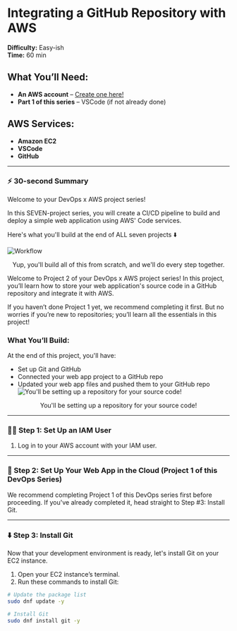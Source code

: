 # Integrating a GitHub Repository with AWS

**Difficulty:** Easy-ish  
**Time:** 60 min  

## What You’ll Need:
- **An AWS account** – [Create one here!](https://aws.amazon.com/)
- **Part 1 of this series** – VSCode (if not already done)

## AWS Services:
- **Amazon EC2**
- **VSCode**
- **GitHub**

---

### ⚡️ 30-second Summary

Welcome to your DevOps x AWS project series! 

In this SEVEN-project series, you will create a CI/CD pipeline to build and deploy a simple web application using AWS' Code services. 

Here's what you'll build at the end of ALL seven projects ⬇️ 

![Workflow](https://learn.nextwork.org/projects/static/aws-devops-vscode/architecture-complete.png "Workflow showing the CI/CD pipeline architecture involving AWS services")  
<p align="center">Yup, you'll build all of this from scratch, and we'll do every step together.</p>  

Welcome to Project 2 of your DevOps x AWS project series! In this project, you’ll learn how to store your web application's source code in a GitHub repository and integrate it with AWS.

If you haven’t done Project 1 yet, we recommend completing it first. But no worries if you’re new to repositories; you’ll learn all the essentials in this project!

### What You’ll Build:
At the end of this project, you'll have:
- Set up Git and GitHub
- Connected your web app project to a GitHub repo
- Updated your web app files and pushed them to your GitHub repo
![You'll be setting up a repository for your source code!](https://learn.nextwork.org/projects/static/aws-devops-github/architecture-today.png)  
<p align="center">You'll be setting up a repository for your source code!</p>  

---

### 💂‍♀️ Step 1: **Set Up an IAM User**

1. Log in to your AWS account with your IAM user.

---

### 🧱 Step 2: **Set Up Your Web App in the Cloud** (Project 1 of this DevOps Series)

We recommend completing Project 1 of this DevOps series first before proceeding. If you've already completed it, head straight to Step #3: Install Git.

---

### ⬇️ Step 3: **Install Git**

Now that your development environment is ready, let's install Git on your EC2 instance.

1. Open your EC2 instance’s terminal.
2. Run these commands to install Git:

```bash
# Update the package list
sudo dnf update -y

# Install Git
sudo dnf install git -y
